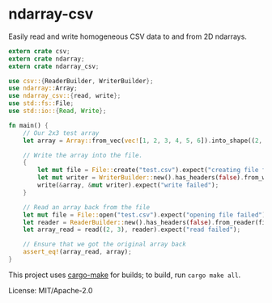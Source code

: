# ndarray-csv

Easily read and write homogeneous CSV data to and from 2D ndarrays.

```rust
extern crate csv;
extern crate ndarray;
extern crate ndarray_csv;

use csv::{ReaderBuilder, WriterBuilder};
use ndarray::Array;
use ndarray_csv::{read, write};
use std::fs::File;
use std::io::{Read, Write};

fn main() {
    // Our 2x3 test array
    let array = Array::from_vec(vec![1, 2, 3, 4, 5, 6]).into_shape((2, 3)).unwrap();

    // Write the array into the file.
    {
        let mut file = File::create("test.csv").expect("creating file failed");
        let mut writer = WriterBuilder::new().has_headers(false).from_writer(file);
        write(&array, &mut writer).expect("write failed");
    }

    // Read an array back from the file
    let mut file = File::open("test.csv").expect("opening file failed");
    let reader = ReaderBuilder::new().has_headers(false).from_reader(file);
    let array_read = read((2, 3), reader).expect("read failed");

    // Ensure that we got the original array back
    assert_eq!(array_read, array);
}
```

This project uses [cargo-make](https://sagiegurari.github.io/cargo-make/) for builds; to build,
run `cargo make all`.

License: MIT/Apache-2.0
